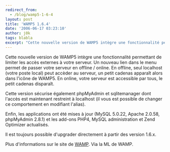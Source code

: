```yaml
---
redirect_from:
  - /blog/wamp5-1-6-4
layout: post
title: 'WAMP5 1.6.4'
date: '2006-06-17 03:23:10'
author: j0k
tags: blabla
excerpt: "Cette nouvelle version de WAMP5 intègre une fonctionnalité permettant de limiter les accès externes à votre serveur. Un nouveau lien dans le menu permet de passer votre serveur en offline / online.     \nEn offline, seul localhost (votre poste local) peut accèder au serveur, un petit cadenas apparaît alors dans l'icône de WAMP5. En online, votre serveur est      …"
---
```


Cette nouvelle version de WAMP5 intègre une fonctionnalité permettant de limiter les accès externes à votre serveur. Un nouveau lien dans le menu permet de passer votre serveur en offline / online.
En offline, seul localhost (votre poste local) peut accèder au serveur, un petit cadenas apparaît alors dans l'icône de WAMP5. En online, votre serveur est accessible par tous, le petit cadenas disparaît.

Cette version sécurise également phpMyAdmin et sqlitemanager dont l'accès est maintenant restreint à localhost (il vous est possible de changer ce comportement en modifiant l'alias).

Enfin, les applications ont été mises à jour (MySQL 5.0.22, Apache 2.0.58, phpMyAdmin 2.8.1) et les add-ons PHP4, MySQL administration et Zend Optimizer actualisés.

Il est toujours possible d'upgrader directement à partir des version 1.6.x.

Plus d'informations sur le site de [WAMP](http://www.wampserver.com).   Via la ML de WAMP.
